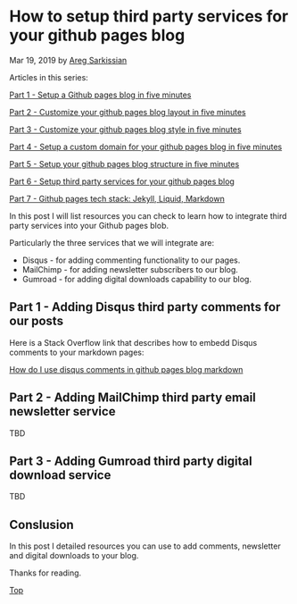 # How to setup third party services for your github pages blog

Mar 19, 2019 by [Areg Sarkissian](https://aregsar.com/about)

Articles in this series:

[Part 1 - Setup a Github pages blog in five minutes](https://aregsar.com/blog/2019/how-to-setup-a-github-pages-blog-in-five-minutes)

[Part 2 - Customize your github pages blog layout in five minutes](https://aregsar.com/blog/2019/how-to-customize-your-github-pages-blog-layout-in-five-minutes)

[Part 3 - Customize your github pages blog style in five minutes](https://aregsar.com/blog/2019/how-to-customize-your-github-pages-blog-style-in-five-minutes)

[Part 4 - Setup a custom domain for your github pages blog in five minutes](https://aregsar.com/blog/2019/how-to-setup-a-custom-domain-for-your-github-pages-blog-in-five-minutes)

[Part 5 - Setup your github pages blog structure in five minutes](https://aregsar.com/blog/2019/how-to-setup-your-github-pages-blog-structure-in-five-minutes)

[Part 6 - Setup third party services for your github pages blog](https://aregsar.com/blog/2019/how-to-setup-third-party-services-for-your-github-pages-blog)

[Part 7 - Github pages tech stack: Jekyll, Liquid, Markdown](https://aregsar.com/blog/2019/github-pages-tech-stack-jekyll-markdown-liquid)

In this post I will list resources you can check to learn how to integrate third party services into your Github pages blob.

Particularly the three services that we will integrate are:

+ Disqus - for adding commenting functionality to our pages.
+ MailChimp - for adding newsletter subscribers to our blog.
+ Gumroad - for adding digital downloads capability to our blog.

## Part 1 - Adding Disqus third party comments for our posts

Here is a Stack Overflow link that describes how to embedd Disqus comments to your markdown pages:

[How do I use disqus comments in github pages blog markdown](https://stackoverflow.com/questions/21446165/how-do-i-use-disqus-comments-in-github-pages-blog-markdown)

## Part 2 - Adding MailChimp third party email newsletter service

TBD

## Part 3 - Adding Gumroad third party digital download service

TBD

## Conslusion

In this post I detailed resources you can use to add comments, newsletter and digital downloads to your blog.

Thanks for reading.

[Top](#how-to-setup-third-party-services-for-your-github-pages-blog)